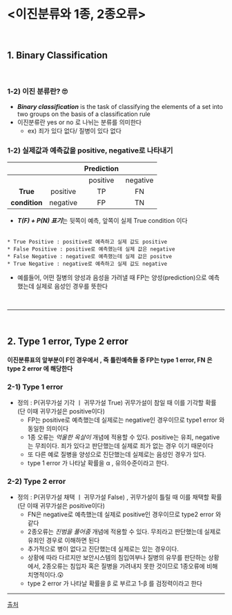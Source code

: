 # <이진분류와 1종, 2종오류>
<br/> 

## 1. Binary Classification
<br/> 

### 1-2) 이진 분류란? 🙄

* ***Binary classification*** is the task of classifying the elements of a set into two groups on the basis of a classification rule
* 이진분류란 yes or no 로 나뉘는 분류를 의미한다
    - ex) 죄가 있다 없다/ 질병이 있다 없다 

### 1-2) 실제값과 예측값을 positive, negative로 나타내기

|           |          | Prediction |          |
|:---------:|:--------:|:----------:|:--------:|
|           |          |  positive  | negative |
|    **True**   | positive |     TP     |    FN    |
| **condition** | negative |     FP     |    TN    |

* ***T(F) + P(N) 표기***는 뒷쪽이 예측, 앞쪽이 실제 True condition 이다
## 
    * True Positive : positive로 예측하고 실제 값도 positive
    * False Positive : positive로 예측했는데 실제 값은 negative
    * False Negative : negative로 예측했는데 실제 값은 positve
    * True Negative : negative로 예측하고 실제 값도 negative

* 예를들어, 어떤 질병의 양성과 음성을 가려낼 때 FP는 양성(prediction)으로 예측했는데 실제로 음성인 경우를 뜻한다
<br/> 

***
<br/> 

## 2. Type 1 error, Type 2 error

####  이진분류표의 앞부분이 F인 경우에서 , 즉 틀린예측들 중 FP는 type 1 error, FN 은 type 2 error 에 해당한다

### 2-1) Type 1 error

* 정의 : P(귀무가설 기각 ㅣ 귀무가설 True) 귀무가설이 참일 때 이를 기각할 확률 (단 이때 귀무가설은 positive이다)
    * FP는 positive로 예측했는데 실제로는 negative인 경우이므로 type1 error 와 동일한 의미이다
    * 1종 오류는 *억울한 옥살이* 개념에 적용할 수 있다. positive는 유죄, negative는 무죄이다. 죄가 있다고 판단했는데 실제로 죄가 없는 경우 이기 때문이다
    * 또 다른 예로 질병을 양성으로 진단했는데 실제로는 음성인 경우가 있다.
    * type 1 error 가 나타날 확률을 α , 유의수준이라고 한다.

### 2-2) Type 2 error

* 정의 : P(귀무가설 채택 ㅣ 귀무가설 False) , 귀무가설이 틀릴 때 이를 채택할 확률 (단 이때 귀무가설은 positive이다)
    * FN은 negative로 예측했는데 실제로 positive인 경우이므로 type2 error 와 같다
    * 2종오류는 *진범을 풀어줌* 개념에 적용할 수 있다. 무죄라고 판단했는데 실제로 유죄인 경우로 이해하면 된다
    * 추가적으로 병이 없다고 진단했는데 실제로는 있는 경우이다.
    * 상황에 따라 다르지만 보안시스템의 침입여부나 질병의 유무를 판단하는 상황에서, 2종오류는 침입자 혹은 질병을 가려내지 못한 것이므로 1종오류에 비해 치명적이다.😲
    * type 2 error 가 나타날 확률을 β 로 부르고 1-β 를 검정력이라고 한다

***

[출처](https://en.wikipedia.org/wiki/Binary_classification/)
